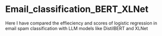 # Email_classification_BERT_XLNet

Here I have compared the effieciency and scores of logistic regression in email spam classification with LLM models like DistilBERT and XLNet
